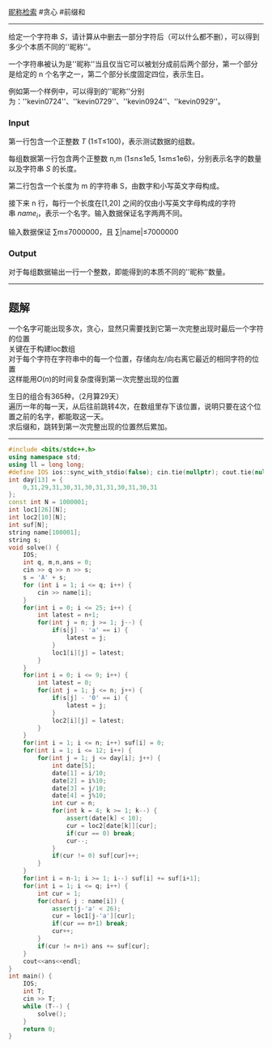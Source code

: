 [昵称检索](https://vjudge.net/problem/HDU-7477)
#贪心 #前缀和

---

给定一个字符串 $S$，请计算从中删去一部分字符后（可以什么都不删），可以得到多少个本质不同的''昵称''。  
  
一个字符串被认为是''昵称''当且仅当它可以被划分成前后两个部分，第一个部分是给定的 n 个名字之一，第二个部分长度固定四位，表示生日。  
  
例如第一个样例中，可以得到的''昵称''分别为：''kevin0724''、''kevin0729''、''kevin0924''、''kevin0929''。
### Input
第一行包含一个正整数 $T$ (1≤T≤100)，表示测试数据的组数。  
  
每组数据第一行包含两个正整数 n,m (1≤n≤1e5, 1≤m≤1e6)，分别表示名字的数量以及字符串 $S$ 的长度。  
  
第二行包含一个长度为 m 的字符串 S，由数字和小写英文字母构成。  
  
接下来 n 行，每行一个长度在\[1,20] 之间的仅由小写英文字母构成的字符串 $name_i$，表示一个名字。输入数据保证名字两两不同。  
  
输入数据保证 $∑$m≤7000000，且 $∑$|name|≤7000000

### Output
对于每组数据输出一行一个整数，即能得到的本质不同的''昵称''数量。

---

## 题解

一个名字可能出现多次，贪心，显然只需要找到它第一次完整出现时最后一个字符的位置  
关键在于构建loc数组  
对于每个字符在字符串中的每一个位置，存储向左/向右离它最近的相同字符的位置  
这样能用$O(n)$的时间复杂度得到第一次完整出现的位置    

生日的组合有365种，（2月算29天）  
遍历一年的每一天，从后往前跳转4次，在数组里存下该位置，说明只要在这个位置之前的名字，都能取这一天。  
求后缀和，跳转到第一次完整出现的位置然后累加。  

---


```cpp
#include <bits/stdc++.h>
using namespace std;
using ll = long long;
#define IOS ios::sync_with_stdio(false); cin.tie(nullptr); cout.tie(nullptr)
int day[13] = {
    0,31,29,31,30,31,30,31,31,30,31,30,31
};
const int N = 1000001;
int loc1[26][N];
int loc2[10][N];
int suf[N];
string name[100001];
string s;
void solve() {
    IOS;
    int q, m,n,ans = 0;
    cin >> q >> n >> s;
    s = 'A' + s;
    for (int i = 1; i <= q; i++) {
        cin >> name[i];
    }
    for(int i = 0; i <= 25; i++) {
        int latest = n+1;
        for(int j = n; j >= 1; j--) {
            if(s[j] - 'a' == i) {
                latest = j;
            }
            loc1[i][j] = latest;
        }
    }
    for(int i = 0; i <= 9; i++) {
        int latest = 0;
        for(int j = 1; j <= n; j++) {
            if(s[j] - '0' == i) {
                latest = j;
            }
            loc2[i][j] = latest;
        }
    }
    for(int i = 1; i <= n; i++) suf[i] = 0;
    for(int i = 1; i <= 12; i++) {
        for(int j = 1; j <= day[i]; j++) {
            int date[5];
            date[1] = i/10;
            date[2] = i%10;
            date[3] = j/10;
            date[4] = j%10;
            int cur = n;
            for(int k = 4; k >= 1; k--) {
                assert(date[k] < 10);
                cur = loc2[date[k]][cur];
                if(cur == 0) break;
                cur--;
            } 
            if(cur != 0) suf[cur]++;
        }
    }
    for(int i = n-1; i >= 1; i--) suf[i] += suf[i+1];
    for(int i = 1; i <= q; i++) {
        int cur = 1;
        for(char& j : name[i]) {
            assert(j-'a' < 26);
            cur = loc1[j-'a'][cur];
            if(cur == n+1) break;
            cur++;
        }
        if(cur != n+1) ans += suf[cur];
    }
    cout<<ans<<endl;
}
int main() {
    IOS;
    int T;
    cin >> T;
    while (T--) {
        solve();
    }
    return 0;
}

```